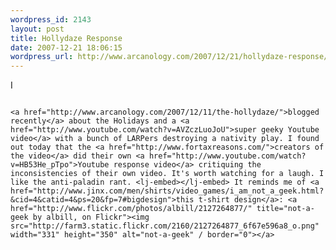 ```yaml
--- 
wordpress_id: 2143
layout: post
title: Hollydaze Response
date: 2007-12-21 18:06:15
wordpress_url: http://www.arcanology.com/2007/12/21/hollydaze-response/
---
```

I 
                                                                                                                                                                                                                                                                                                                                                                                                                                                                                                                                                                                                                                                                                                                                                                                                                                                                                        
                                                                                                                                                                                                                                                                                                                                                                                                                                                                                                                                                                                                                                                                                                                                                                                                                                                                                        <a href="http://www.arcanology.com/2007/12/11/the-hollydaze/">blogged recently</a> about the Holidays and a <a href="http://www.youtube.com/watch?v=AVZczLuoJoU">super geeky Youtube video</a> with a bunch of LARPers destroying a nativity play. I found out today that the <a href="http://www.fortaxreasons.com/">creators of the video</a> did their own <a href="http://www.youtube.com/watch?v=HB53He_pTpo">Youtube response video</a> critiquing the inconsistencies of their own video. It's worth watching for a laugh. I like the anti-paladin rant. <lj-embed></lj-embed> It reminds me of <a href="http://www.jinx.com/men/shirts/video_games/i_am_not_a_geek.html?&cid=4&catid=4&ps=20&fp=7#bigdesign">this t-shirt design</a>: <a href="http://www.flickr.com/photos/albill/2127264877/" title="not-a-geek by albill, on Flickr"><img src="http://farm3.static.flickr.com/2160/2127264877_6f67e596a8_o.png" width="331" height="350" alt="not-a-geek" / border="0"></a>